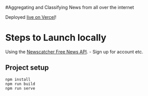 #Aggregating and Classifying News from all over the internet

Deployed [live on Vercel](https://newscatcher-browser.vercel.app/)!

# Steps to Launch locally

Using the [Newscatcher Free News API](https://free-docs.newscatcherapi.com/). - Sign up for account etc.

## Project setup
```
npm install
npm run build
npm run serve
```
